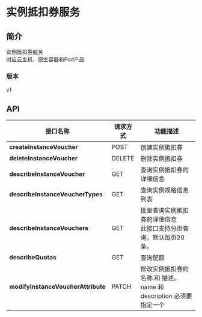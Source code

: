 # 实例抵扣券服务


## 简介
实例抵扣券服务<br>
对应云主机、原生容器和Pod产品


### 版本
v1


## API
|接口名称|请求方式|功能描述|
|---|---|---|
|**createInstanceVoucher**|POST|创建实例抵扣券<br>|
|**deleteInstanceVoucher**|DELETE|删除实例抵扣券<br>|
|**describeInstanceVoucher**|GET|查询实例抵扣券的详细信息<br>|
|**describeInstanceVoucherTypes**|GET|查询实例规格信息列表<br>|
|**describeInstanceVouchers**|GET|批量查询实例抵扣券的详细信息<br>此接口支持分页查询，默认每页20条。<br>|
|**describeQuotas**|GET|查询配额<br>|
|**modifyInstanceVoucherAttribute**|PATCH|修改实例抵扣券的 名称 和 描述。<br>name 和 description 必须要指定一个<br>|
